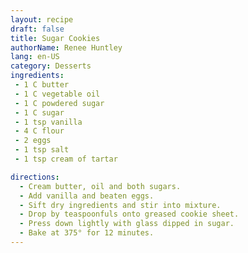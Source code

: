 ```yaml
---
layout: recipe
draft: false
title: Sugar Cookies
authorName: Renee Huntley
lang: en-US
category: Desserts
ingredients:
 - 1 C butter
 - 1 C vegetable oil
 - 1 C powdered sugar
 - 1 C sugar
 - 1 tsp vanilla
 - 4 C flour
 - 2 eggs
 - 1 tsp salt
 - 1 tsp cream of tartar

directions:
  - Cream butter, oil and both sugars.
  - Add vanilla and beaten eggs.
  - Sift dry ingredients and stir into mixture.
  - Drop by teaspoonfuls onto greased cookie sheet.
  - Press down lightly with glass dipped in sugar.
  - Bake at 375° for 12 minutes.
---
```

